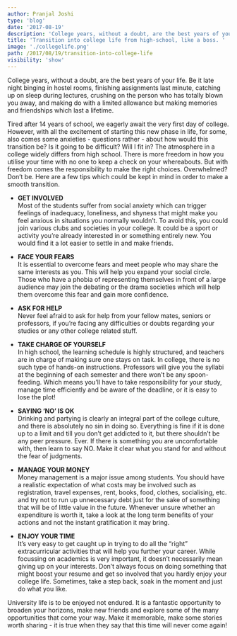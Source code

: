 ```yaml
---
author: Pranjal Joshi
type: 'blog'
date: '2017-08-19'
description: 'College years, without a doubt, are the best years of your life. Be it late night binging in hostel rooms, finishing assignments last minute, catching up on sleep during lectures, crushing on the person who has totally blown you away.'
title: 'Transition into college life from high-school, like a boss. '
image: './collegelife.png'
path: /2017/08/19/transition-into-college-life
visibility: 'show'
---
```


College years, without a doubt, are the best years of your life. Be it late night binging in hostel rooms, finishing assignments last minute, catching up on sleep during lectures, crushing on the person who has totally blown you away, and making do with a limited allowance but making memories and friendships which last a lifetime.

Tired after 14 years of school, we eagerly await the very first day of college. However, with all the excitement of starting this new phase in life, for some, also comes some anxieties - questions rather - about how would this transition be? Is it going to be difficult? Will I fit in? The atmosphere in a college widely differs from high school. There is more freedom in how you utilise your time with no one to keep a check on your whereabouts. But with freedom comes the responsibility to make the right choices. Overwhelmed? Don’t be. Here are a few tips which could be kept in mind in order to make a smooth transition.

- **GET INVOLVED**<br>
  Most of the students suffer from social anxiety which can trigger feelings of inadequacy, loneliness, and shyness that might make you feel anxious in situations you normally wouldn’t. To avoid this, you could join various clubs and societies in your college. It could be a sport or activity you’re already interested in or something entirely new. You would find it a lot easier to settle in and make friends.

- **FACE YOUR FEARS**<br>
  It is essential to overcome fears and meet people who may share the same interests as you. This will help you expand your social circle. Those who have a phobia of representing themselves in front of a large audience may join the debating or the drama societies which will help them overcome this fear and gain more confidence.

- **ASK FOR HELP**<br>
  Never feel afraid to ask for help from your fellow mates, seniors or professors, if you’re facing any difficulties or doubts regarding your studies or any other college related stuff.

- **TAKE CHARGE OF YOURSELF**<br>
  In high school, the learning schedule is highly structured, and teachers are in charge of making sure one stays on task. In college, there is no such type of hands-on instructions. Professors will give you the syllabi at the beginning of each semester and there won’t be any spoon-feeding. Which means you’ll have to take responsibility for your study, manage time efficiently and be aware of the deadline, or it is easy to lose the plot!

- **SAYING ‘NO’ IS OK**<br>
  Drinking and partying is clearly an integral part of the college culture, and there is absolutely no sin in doing so. Everything is fine if it is done up to a limit and till you don’t get addicted to it, but there shouldn’t be any peer pressure. Ever. If there is something you are uncomfortable with, then learn to say NO. Make it clear what you stand for and without the fear of judgments.

- **MANAGE YOUR MONEY**<br>
  Money management is a major issue among students. You should have a realistic expectation of what costs may be involved such as registration, travel expenses, rent, books, food, clothes, socialising, etc. and try not to run up unnecessary debt just for the sake of something that will be of little value in the future. Whenever unsure whether an expenditure is worth it, take a look at the long term benefits of your actions and not the instant gratification it may bring.

- **ENJOY YOUR TIME**<br>
  It’s very easy to get caught up in trying to do all the “right” extracurricular activities that will help you further your career. While focussing on academics is very important, it doesn’t necessarily mean giving up on your interests. Don’t always focus on doing something that might boost your resume and get so involved that you hardly enjoy your college life. Sometimes, take a step back, soak in the moment and just do what you like.

University life is to be enjoyed not endured. It is a fantastic opportunity to broaden your horizons, make new friends and explore some of the many opportunities that come your way. Make it memorable, make some stories worth sharing - it is true when they say that this time will never come again!
